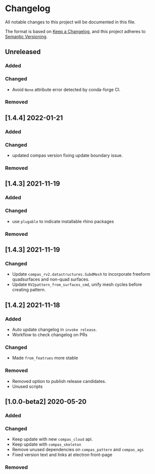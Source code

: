 # Changelog

All notable changes to this project will be documented in this file.

The format is based on [Keep a Changelog](https://keepachangelog.com/en/1.0.0/),
and this project adheres to [Semantic Versioning](https://semver.org/spec/v2.0.0.html).

## Unreleased

### Added

### Changed
* Avoid `None` attribute error detected by conda-forge CI. 

### Removed


## [1.4.4] 2022-01-21

### Added

### Changed
* updated compas version fixing update boundary issue. 

### Removed


## [1.4.3] 2021-11-19

### Added

### Changed
* use `plugable` to indicate installable rhino packages

### Removed

## [1.4.3] 2021-11-19

### Changed
* Update `compas_rv2.datastructures.SubdMesh` to incorporate freeform quadsurfaces and non-quad surfaces.
* Update `RV2pattern_from_surfaces_cmd`, unify mesh cycles before creating pattern.

## [1.4.2] 2021-11-18

### Added
* Auto update changelog in `invoke release`.
* Workflow to check changelog on PRs

### Changed
* Made `from_featrues` more stable

### Removed
* Removed option to publish release candidates.
* Unused scripts

## [1.0.0-beta2] 2020-05-20

### Added

### Changed

* Keep update with new ``compas_cloud`` api.
* Keep update with ``compas_skeleton``
* Remove unused dependencies on ``compas_pattern`` and ``compas_ags``
* Fixed version text and links at electron front-page


### Removed


